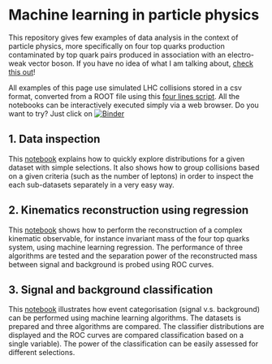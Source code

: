 # Machine learning in particle physics

This repository gives few examples of data analysis in the context of particle physics, more specifically on four top quarks production contaminated by top quark pairs produced in association with an electro-weak vector boson. If you have no idea of what I am talking about, [check this out](http://romain-madar.com/research.html)! 

All examples of this page use simulated LHC collisions stored in a csv format, converted from a ROOT file using this [four lines script](https://github.com/rmadar/ML-HEP/blob/master/examples/ConvertRootCsv.py). All the notebooks can be interactively executed simply via a web browser. Do you want to try? Just click on [![Binder](https://mybinder.org/badge.svg)](https://mybinder.org/v2/gh/rmadar/ML-HEP/master?filepath=examples)

## 1. Data inspection

This [notebook](https://github.com/rmadar/ML-HEP/blob/master/examples/1-DatasetExploration.ipynb) explains how to quickly explore distributions for a given dataset with simple selections. It also shows how to group collisions based on a given criteria (such as the number of leptons) in order to inspect the each sub-datasets separately in a very easy way.

## 2. Kinematics reconstruction using regression

This [notebook](https://github.com/rmadar/ML-HEP/blob/master/examples/2-Regression.ipynb) shows how to perform the reconstruction of a complex kinematic observable, for instance invariant mass of the four top quarks system, using machine learning regression. The performance of three algorithms are tested and the separation power of the reconstructed mass between signal and background is probed using ROC curves.


## 3. Signal and background classification

This [notebook](https://github.com/rmadar/ML-HEP/blob/master/examples/3-Classification.ipynb) illustrates how event categorisation (signal v.s. background) can be performed using machine learning algorithms. The datasets is prepared and three algorithms are compared. The classifier distributions are displayed and the ROC curves are compared classification based on a single variable). The power of the classification can be easily assessed for different selections.

